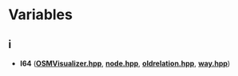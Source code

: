 
# Variables



## i

* **I64** ([**OSMVisualizer.hpp**](OSMVisualizer_8hpp.md), [**node.hpp**](node_8hpp.md), [**oldrelation.hpp**](oldrelation_8hpp.md), [**way.hpp**](way_8hpp.md))




